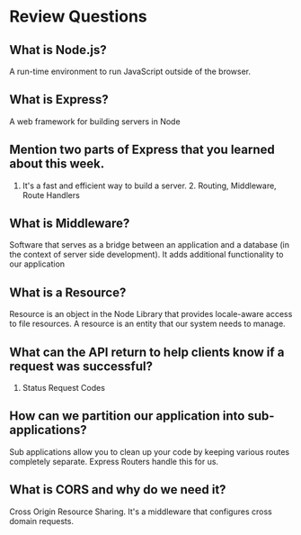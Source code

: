 # Review Questions

## What is Node.js?

A run-time environment to run JavaScript outside of the browser.

## What is Express?

A web framework for building servers in Node

## Mention two parts of Express that you learned about this week.

1.  It's a fast and efficient way to build a server. 2. Routing, Middleware, Route Handlers

## What is Middleware?

Software that serves as a bridge between an application and a database (in the context of server side development). It adds additional functionality to our application

## What is a Resource?

Resource is an object in the Node Library that provides locale-aware access to file resources.
A resource is an entity that our system needs to manage.

## What can the API return to help clients know if a request was successful?

1.  Status Request Codes

## How can we partition our application into sub-applications?

Sub applications allow you to clean up your code by keeping various routes completely separate.
Express Routers handle this for us.

## What is CORS and why do we need it?

Cross Origin Resource Sharing. It's a middleware that configures cross domain requests.
